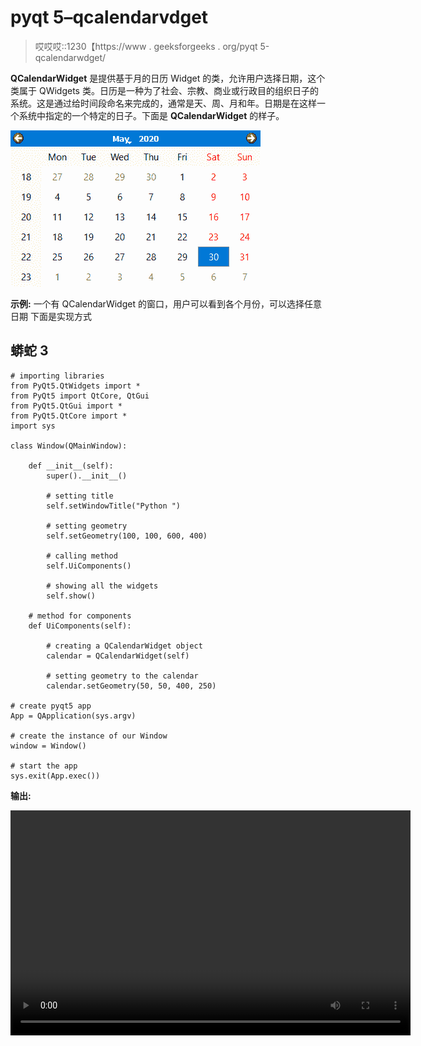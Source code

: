 # pyqt 5–qcalendarvdget

> 哎哎哎::1230【https://www . geeksforgeeks . org/pyqt 5-qcalendarwdget/

**QCalendarWidget** 是提供基于月的日历 Widget 的类，允许用户选择日期，这个类属于 QWidgets 类。日历是一种为了社会、宗教、商业或行政目的组织日子的系统。这是通过给时间段命名来完成的，通常是天、周、月和年。日期是在这样一个系统中指定的一个特定的日子。下面是 **QCalendarWidget** 的样子。

![](img/3e0cb355a3cc056fa5083285f4d976b0.png)

**示例:**
一个有 QCalendarWidget 的窗口，用户可以看到各个月份，可以选择任意日期
下面是实现方式

## 蟒蛇 3

```
# importing libraries
from PyQt5.QtWidgets import * 
from PyQt5 import QtCore, QtGui
from PyQt5.QtGui import * 
from PyQt5.QtCore import * 
import sys

class Window(QMainWindow):

    def __init__(self):
        super().__init__()

        # setting title
        self.setWindowTitle("Python ")

        # setting geometry
        self.setGeometry(100, 100, 600, 400)

        # calling method
        self.UiComponents()

        # showing all the widgets
        self.show()

    # method for components
    def UiComponents(self):

        # creating a QCalendarWidget object
        calendar = QCalendarWidget(self)

        # setting geometry to the calendar
        calendar.setGeometry(50, 50, 400, 250)

# create pyqt5 app
App = QApplication(sys.argv)

# create the instance of our Window
window = Window()

# start the app
sys.exit(App.exec())
```

**输出:**

**<video class="wp-video-shortcode" id="video-422457-1" width="640" height="360" preload="metadata" controls=""><source type="video/mp4" src="https://media.geeksforgeeks.org/wp-content/uploads/20200530000646/Python-2020-05-30-00-06-16.mp4?_=1">[https://media . geekesforgeks . org/WP-content/uploads/20200530000646/Python-2020-05-30-00-06-16 . MP4](https://media.geeksforgeeks.org/wp-content/uploads/20200530000646/Python-2020-05-30-00-06-16.mp4)</video>**